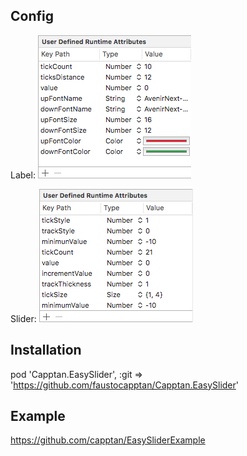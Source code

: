 ## Config
Label:
![GitHub Logo](/Images/LabelConfig.png)

Slider:
![GitHub Logo](/Images/SliderConfig.png)

## Installation

pod 'Capptan.EasySlider', :git => 'https://github.com/faustocapptan/Capptan.EasySlider'

## Example

https://github.com/capptan/EasySliderExample
